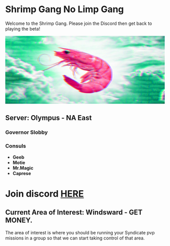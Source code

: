 # Shrimp Gang No Limp Gang
Welcome to the Shrimp Gang. Please join the Discord then get back to playing the beta!

![shrmip gang no limp gang](asdf.jpg)

## Server: Olympus - NA East
### Governor **Slobby**
### Consuls
- **Geeb**
- **Motie**
- **Mr.Magic**
- **Caprese**

# Join discord [HERE](https://discord.gg/vVNPAsc)

## Current Area of Interest: Windsward - GET MONEY.
The area of interest is where you should be running your Syndicate pvp missions in a group so that we can start taking control of that area.
